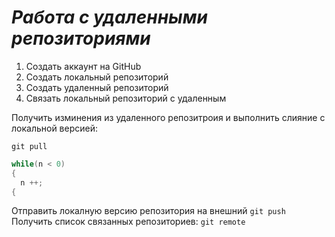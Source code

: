 # ***Работа с удаленными репозиториями***
1. Создать аккаунт на GitHub
2. Создать локальный репозиторий
3. Создать удаленный репозиторий
4. Связать локальный репозиторий с удаленным

Получить изминения из удаленного репозитроия и выполнить слияние с локальной версией:
```
git pull
```
```C#
while(n < 0)
{
  n ++;
{
```
Отправить локалную версию репозитория на внешний `git push`
Получить список связанных репозиториев: `git remote`

